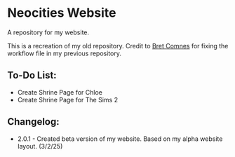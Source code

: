 # Neocities Website

A repository for my website.

This is a recreation of my old repository. Credit to [Bret Comnes](https://github.com/bcomnes) for fixing the workflow file in my previous repository.

## To-Do List:

+ Create Shrine Page for Chloe
+ Create Shrine Page for The Sims 2

## Changelog:

+ 2.0.1 - Created beta version of my website. Based on my alpha website layout. (3/2/25)
